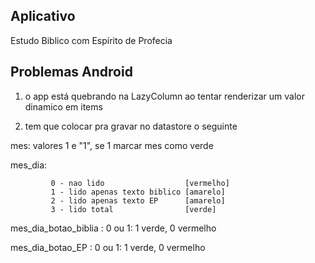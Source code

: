 ## Aplicativo

Estudo Biblico com Espírito de Profecia

## Problemas Android

1. o app está quebrando na LazyColumn ao tentar renderizar um valor dinamico
em items

2. tem que colocar pra gravar no datastore o seguinte

mes: valores 1 e "1", se  1 marcar mes como verde

mes_dia: 
```
         0 - nao lido                  [vermelho]
         1 - lido apenas texto biblico [amarelo]
         2 - lido apenas texto EP      [amarelo]
         3 - lido total                [verde]
```
mes_dia_botao_biblia : 0 ou 1: 1 verde, 0 vermelho

mes_dia_botao_EP     : 0 ou 1: 1 verde, 0 vermelho
